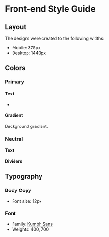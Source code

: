 # Front-end Style Guide

## Layout

The designs were created to the following widths:

- Mobile: 375px
- Desktop: 1440px

## Colors

### Primary

#### Text

- 

#### Gradient

Background gradient:



### Neutral

#### Text



#### Dividers



## Typography

### Body Copy

- Font size: 12px

### Font

- Family: [Kumbh Sans](https://fonts.google.com/specimen/Kumbh+Sans)
- Weights: 400, 700
